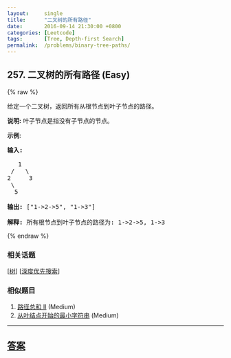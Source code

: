 ```yaml
---
layout:     single
title:      "二叉树的所有路径"
date:       2016-09-14 21:30:00 +0800
categories: [Leetcode]
tags:       [Tree, Depth-first Search]
permalink:  /problems/binary-tree-paths/
---
```


## 257. 二叉树的所有路径 (Easy)

{% raw %}

<p>给定一个二叉树，返回所有从根节点到叶子节点的路径。</p>

<p><strong>说明:</strong>&nbsp;叶子节点是指没有子节点的节点。</p>

<p><strong>示例:</strong></p>

<pre><strong>输入:</strong>

   1
 /   \
2     3
 \
  5

<strong>输出:</strong> [&quot;1-&gt;2-&gt;5&quot;, &quot;1-&gt;3&quot;]

<strong>解释:</strong> 所有根节点到叶子节点的路径为: 1-&gt;2-&gt;5, 1-&gt;3</pre>

{% endraw %}

### 相关话题
  [[树](https://github.com/openset/leetcode/tree/master/tag/tree/README.md)]
  [[深度优先搜索](https://github.com/openset/leetcode/tree/master/tag/depth-first-search/README.md)]

### 相似题目
  1. [路径总和 II](/problems/path-sum-ii) (Medium)
  1. [从叶结点开始的最小字符串](/problems/smallest-string-starting-from-leaf) (Medium)

---

## [答案](https://github.com/openset/leetcode/tree/master/problems/binary-tree-paths)
